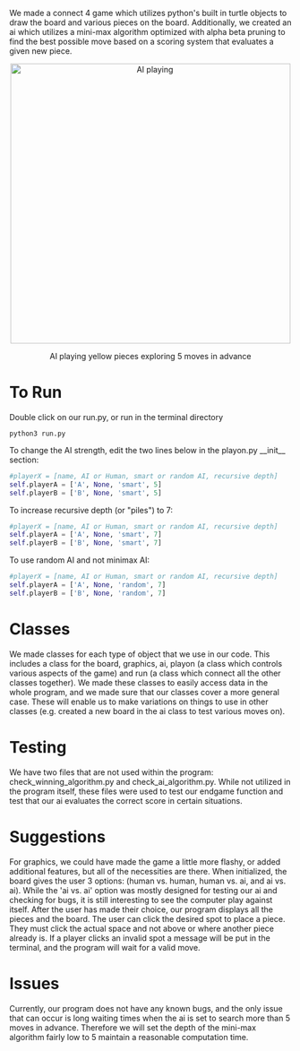 We made a connect 4 game which utilizes python's built in turtle objects to draw
the board and various pieces on the board. Additionally, we created an ai which
utilizes a mini-max algorithm optimized with alpha beta pruning to find the
best possible move based on a scoring system that evaluates a given new piece.

<p align="center">
<img src="./AI_player.gif" alt="AI playing" width="500" />
</p>
<p align="center">
AI playing yellow pieces exploring 5 moves in advance
</p>

# To Run
Double click on our run.py, or run in the terminal directory

```
python3 run.py
```

To change the AI strength, edit the two lines below in the playon.py \_\_init__ section:

```python
#playerX = [name, AI or Human, smart or random AI, recursive depth]
self.playerA = ['A', None, 'smart', 5]
self.playerB = ['B', None, 'smart', 5]
```

To increase recursive depth (or "piles") to 7:
```python
#playerX = [name, AI or Human, smart or random AI, recursive depth]
self.playerA = ['A', None, 'smart', 7]
self.playerB = ['B', None, 'smart', 7]
```

To use random AI and not minimax AI:
```python
#playerX = [name, AI or Human, smart or random AI, recursive depth]
self.playerA = ['A', None, 'random', 7]
self.playerB = ['B', None, 'random', 7]
```

# Classes
We made classes for each type of object that we use in our code. This includes
a class for the board, graphics, ai, playon (a class which controls
various aspects of the game) and run (a class which connect all the other
classes together). We made these classes to easily access data in
the whole program, and we made sure that our classes cover a more general case.
These will enable us to make variations on things to use in other classes
(e.g. created a new board in the ai class to test various moves on).

# Testing
We have two files that are not used within the program: check_winning_algorithm.py and
check_ai_algorithm.py. While not utilized in the program itself, these files were used
to test our endgame function and test that our ai evaluates the correct
score in certain situations.

# Suggestions
For graphics, we could have made the game a little more flashy, or added
additional features, but all of the necessities are there. When initialized, the
board gives the user 3 options: (human vs. human, human vs. ai, and ai vs. ai).
While the 'ai vs. ai' option was mostly designed for testing our ai and
checking for bugs, it is still interesting to see the computer play against
itself. After the user has made their choice, our program displays all the
pieces and the board. The user can click the desired spot to place a piece. They
must click the actual space and not above or where another piece already is. If
a player clicks an invalid spot a message will be put in the terminal, and the
program will wait for a valid move. 

# Issues
Currently, our program does not have any known bugs, and the only issue that
can occur is long waiting times when the ai is set to search more than 5 moves
in advance. Therefore we will set the depth of the mini-max algorithm fairly
low to 5 maintain a reasonable computation time.


